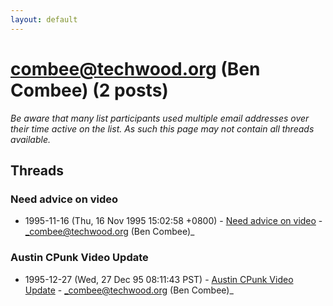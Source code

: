 ```yaml
---
layout: default
---
```


# combee@techwood.org (Ben Combee) (2 posts)

_Be aware that many list participants used multiple email addresses over their time active on the list. As such this page may not contain all threads available._

## Threads

### Need advice on video
+ 1995-11-16 (Thu, 16 Nov 1995 15:02:58 +0800) - [Need advice on video](/archive/1995/11/960b73a88eaf3f7988dd4488b81306d8ba33ba12ded4602f97a091941bd724f4) - _combee@techwood.org (Ben Combee)_

### Austin CPunk Video Update
+ 1995-12-27 (Wed, 27 Dec 95 08:11:43 PST) - [Austin CPunk Video Update](/archive/1995/12/3a74d5a35b07e97e74bea586fd2f1500ab96d6d659a46b1c5d909ab2c68e5a32) - _combee@techwood.org (Ben Combee)_

